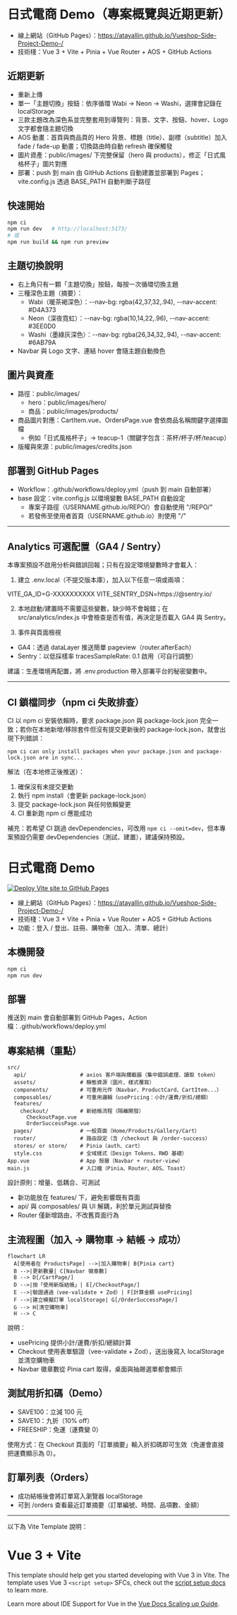 # 日式電商 Demo（專案概覽與近期更新）

- 線上網站（GitHub Pages）：https://atayallin.github.io/Vueshop-Side-Project-Demo-/
- 技術棧：Vue 3 + Vite + Pinia + Vue Router + AOS + GitHub Actions

## 近期更新

- 重新上傳
- 單一「主題切換」按鈕：依序循環 Wabi → Neon → Washi，選擇會記錄在 localStorage
- 三款主題改為深色系並完整套用到導覽列：背景、文字、按鈕、hover、Logo 文字都會隨主題切換
- AOS 動畫：首頁與商品頁的 Hero 背景、標題（title）、副標（subtitle）加入 fade / fade-up 動畫；切換路由時自動 refresh 確保觸發
- 圖片資產：public/images/ 下完整保留（hero 與 products），修正「日式風格杯子」圖片對應
- 部署：push 到 main 由 GitHub Actions 自動建置並部署到 Pages；vite.config.js 透過 BASE_PATH 自動判斷子路徑

## 快速開始

```bash
npm ci
npm run dev   # http://localhost:5173/
# 或
npm run build && npm run preview
```

## 主題切換說明

- 右上角只有一顆「主題切換」按鈕，每按一次循環切換主題
- 三種深色主題（摘要）：
  - Wabi（暖茶褐深色）：--nav-bg: rgba(42,37,32,.94), --nav-accent: #D4A373
  - Neon（深夜霓虹）：--nav-bg: rgba(10,14,22,.96), --nav-accent: #3EE0D0
  - Washi（墨綠灰深色）：--nav-bg: rgba(26,34,32,.94), --nav-accent: #6AB79A
- Navbar 與 Logo 文字、連結 hover 會隨主題自動換色

## 圖片與資產

- 路徑：public/images/
  - hero：public/images/hero/
  - 商品：public/images/products/
- 商品圖片對應：CartItem.vue、OrdersPage.vue 會依商品名稱關鍵字選擇圖檔
  - 例如「日式風格杯子」→ teacup-1（關鍵字包含：茶杯/杯子/杯/teacup）
- 版權與來源：public/images/credits.json

## 部署到 GitHub Pages

- Workflow：.github/workflows/deploy.yml（push 到 main 自動部署）
- base 設定：vite.config.js 以環境變數 BASE_PATH 自動設定
  - 專案子路徑（USERNAME.github.io/REPO/）會自動使用 "/REPO/"
  - 若發佈至使用者首頁（USERNAME.github.io）則使用 "/"

---

## Analytics 可選配置（GA4 / Sentry）

本專案預設不啟用分析與錯誤回報；只有在設定環境變數時才會載入：

1. 建立 .env.local（不提交版本庫），加入以下任意一項或兩項：

VITE_GA_ID=G-XXXXXXXXXX
VITE_SENTRY_DSN=https://<key>@sentry.io/<project>

2. 本地啟動/建置時不需要這些變數，缺少時不會報錯；在 src/analytics/index.js 中會檢查是否有值，再決定是否載入 GA4 與 Sentry。

3. 事件與頁面檢視

- GA4：透過 dataLayer 推送簡單 pageview（router.afterEach）
- Sentry：以低採樣率 tracesSampleRate: 0.1 啟用（可自行調整）

建議：生產環境再配置，將 .env.production 帶入部署平台的秘密變數中。

---

## CI 鎖檔同步（npm ci 失敗排查）

CI 以 npm ci 安裝依賴時，要求 package.json 與 package-lock.json 完全一致；若你在本地新增/移除套件但沒有提交更新後的 package-lock.json，就會出現下列錯誤：

`npm ci can only install packages when your package.json and package-lock.json are in sync...`

解法（在本地修正後推送）：

1. 確保沒有未提交更動
2. 執行 npm install（會更新 package-lock.json）
3. 提交 package-lock.json 與任何依賴變更
4. CI 重新跑 npm ci 應能成功

補充：若希望 CI 跳過 devDependencies，可改用 `npm ci --omit=dev`，但本專案預設仍需要 devDependencies（測試、建置），建議保持預設。

# 日式電商 Demo

[![Deploy Vite site to GitHub Pages](https://github.com/AtayalLin/Vueshop-Side-Project-Demo-/actions/workflows/deploy.yml/badge.svg)](https://github.com/AtayalLin/Vueshop-Side-Project-Demo-/actions/workflows/deploy.yml)

- 線上網站（GitHub Pages）：https://atayallin.github.io/Vueshop-Side-Project-Demo-/
- 技術棧：Vue 3 + Vite + Pinia + Vue Router + AOS + GitHub Actions
- 功能：登入 / 登出、註冊、購物車（加入、清單、總計）

## 本機開發

```bash
npm ci
npm run dev
```

## 部署

推送到 main 會自動部署到 GitHub Pages，Action 檔：.github/workflows/deploy.yml

## 專案結構（重點）

```
src/
  api/                 # axios 客戶端與攔截器（集中錯誤處理、讀取 token）
  assets/              # 靜態資源（圖片、樣式覆寫）
  components/          # 可重用元件（Navbar、ProductCard、CartItem...）
  composables/         # 可重用邏輯（usePricing：小計/運費/折扣/總額）
  features/
    checkout/          # 新結帳流程（隔離開發）
      CheckoutPage.vue
      OrderSuccessPage.vue
  pages/               # 一般頁面（Home/Products/Gallery/Cart）
  router/              # 路由設定（含 /checkout 與 /order-success）
  stores/ or store/    # Pinia（auth、cart）
  style.css            # 全域樣式（Design Tokens、RWD 基礎）
App.vue                # App 殼層（Navbar + router-view）
main.js                # 入口檔（Pinia、Router、AOS、Toast）
```

設計原則：增量、低耦合、可測試

- 新功能放在 features/ 下，避免影響既有頁面
- api/ 與 composables/ 與 UI 解耦，利於單元測試與替換
- Router 僅新增路由，不改舊頁面行為

## 主流程圖（加入 → 購物車 → 結帳 → 成功）

```mermaid
flowchart LR
  A[使用者在 ProductsPage] -->|加入購物車| B{Pinia cart}
  B -->|更新數量| C[Navbar 徽章數]
  B --> D[/CartPage/]
  D -->|按「使用新版結帳」| E[/CheckoutPage/]
  E -->|驗證通過（vee-validate + Zod）| F[計算金額 usePricing]
  F -->|建立模擬訂單 localStorage| G[/OrderSuccessPage/]
  G --> H[清空購物車]
  H --> C
```

說明：

- usePricing 提供小計/運費/折扣/總額計算
- Checkout 使用表單驗證（vee-validate + Zod），送出後寫入 localStorage 並清空購物車
- Navbar 徽章數從 Pinia cart 取得，桌面與抽屜選單都會顯示

## 測試用折扣碼（Demo）

- SAVE100：立減 100 元
- SAVE10：九折（10% off）
- FREESHIP：免運（運費變 0）

使用方式：在 Checkout 頁面的「訂單摘要」輸入折扣碼即可生效（免運會直接把運費顯示為 0）。

## 訂單列表（Orders）

- 成功結帳後會將訂單寫入瀏覽器 localStorage
- 可到 /orders 查看最近訂單摘要（訂單編號、時間、品項數、金額）

---

以下為 Vite Template 說明：

# Vue 3 + Vite

This template should help get you started developing with Vue 3 in Vite. The template uses Vue 3 `<script setup>` SFCs, check out the [script setup docs](https://v3.vuejs.org/api/sfc-script-setup.html#sfc-script-setup) to learn more.

Learn more about IDE Support for Vue in the [Vue Docs Scaling up Guide](https://vuejs.org/guide/scaling-up/tooling.html#ide-support).
